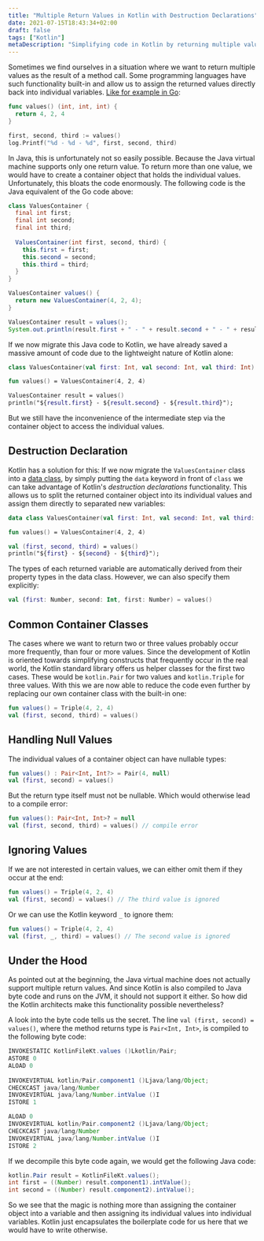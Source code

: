 ```yaml
---
title: "Multiple Return Values in Kotlin with Destruction Declarations"
date: 2021-07-15T18:43:34+02:00
draft: false
tags: ["Kotlin"]
metaDescription: "Simplifying code in Kotlin by returning multiple values from a method with destruction declarations."
---
```


Sometimes we find ourselves in a situation where we want to return multiple values as the result of a method call. Some programming languages have such functionality built-in and allow us to assign the returned values directly back into individual variables. [Like for example in Go](https://gobyexample.com/multiple-return-values):

```go
func values() (int, int, int) {
  return 4, 2, 4
}

first, second, third := values()
log.Printf("%d - %d - %d", first, second, third)
```

In Java, this is unfortunately not so easily possible. Because the Java virtual machine supports only one return value. To return more than one value, we would have to create a container object that holds the individual values. Unfortunately, this bloats the code enormously. The following code is the Java equivalent of the Go code above:

```java
class ValuesContainer {
  final int first;
  final int second;
  final int third;
  
  ValuesContainer(int first, second, third) {
    this.first = first;
    this.second = second;
    this.third = third;
  }
}

ValuesContainer values() {
  return new ValuesContainer(4, 2, 4);
}

ValuesContainer result = values();
System.out.println(result.first + " - " + result.second + " - " + result.third);
```

If we now migrate this Java code to Kotlin, we have already saved a massive amount of code due to the lightweight nature of Kotlin alone:

```kotlin
class ValuesContainer(val first: Int, val second: Int, val third: Int)

fun values() = ValuesContainer(4, 2, 4)

ValuesContainer result = values()
println("${result.first} - ${result.second} - ${result.third}");
```

But we still have the inconvenience of the intermediate step via the container object to access the individual values.

## Destruction Declaration

Kotlin has a solution for this: If we now migrate the `ValuesContainer` class into a [data class](https://kotlinlang.org/docs/data-classes.html), by simply putting the `data` keyword in front of  `class` we can take advantage of Kotlin's _destruction declarations_ functionality. This allows us to split the returned container object into its individual values and assign them directly to separated new variables:

```kotlin
data class ValuesContainer(val first: Int, val second: Int, val third: Int)

fun values() = ValuesContainer(4, 2, 4)

val (first, second, third) = values()
println("${first} - ${second} - ${third}");
```

The types of each returned variable are automatically derived from their property types in the data class. However, we can also specify them explicitly:

```kotlin
val (first: Number, second: Int, first: Number) = values()
```

## Common Container Classes

The cases where we want to return two or three values probably occur more frequently, than four or more values. Since the development of Kotlin is oriented towards simplifying constructs that frequently occur in the real world, the Kotlin standard library offers us helper classes for the first two cases. These would be `kotlin.Pair` for two values and `kotlin.Triple` for three values. With this we are now able to reduce the code even further by replacing our own container class with the built-in one:

```kotlin
fun values() = Triple(4, 2, 4)
val (first, second, third) = values()
```

## Handling Null Values

The individual values of a container object can have nullable types:

```kotlin
fun values() : Pair<Int, Int?> = Pair(4, null)
val (first, second) = values()
```

But the return type itself must not be nullable. Which would otherwise lead to a compile error:

```kotlin
fun values(): Pair<Int, Int>? = null
val (first, second, third) = values() // compile error
```

## Ignoring Values

If we are not interested in certain values, we can either omit them if they occur at the end:

```kotlin
fun values() = Triple(4, 2, 4)
val (first, second) = values() // The third value is ignored
```

Or we can use the Kotlin keyword `_` to ignore them:

```kotlin
fun values() = Triple(4, 2, 4)
val (first, _, third) = values() // The second value is ignored
```

## Under the Hood

As pointed out at the beginning, the Java virtual machine does not actually support multiple return values. And since Kotlin is also compiled to Java byte code and runs on the JVM, it should not support it either. So how did the Kotlin architects make this functionality possible nevertheless?

A look into the byte code tells us the secret. The line  `val (first, second) = values()`, where the method returns type is `Pair<Int, Int>`, is compiled to the following byte code:

```java
INVOKESTATIC KotlinFileKt.values ()Lkotlin/Pair;
ASTORE 0
ALOAD 0
      
INVOKEVIRTUAL kotlin/Pair.component1 ()Ljava/lang/Object;
CHECKCAST java/lang/Number
INVOKEVIRTUAL java/lang/Number.intValue ()I
ISTORE 1

ALOAD 0
INVOKEVIRTUAL kotlin/Pair.component2 ()Ljava/lang/Object;
CHECKCAST java/lang/Number
INVOKEVIRTUAL java/lang/Number.intValue ()I
ISTORE 2
```

If we decompile this byte code again, we would get the following Java code:

```java
kotlin.Pair result = KotlinFileKt.values();
int first = ((Number) result.component1).intValue();
int second = ((Number) result.component2).intValue();
```

So we see that the magic is nothing more than assigning the container object into a variable and then assigning its individual values into individual variables. Kotlin just encapsulates the boilerplate code for us here that we would have to write otherwise.

